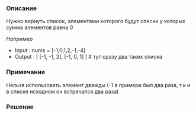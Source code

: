 ### Описание

Нужно вернуть список, элементами которого будут списки у которых сумма элементов равна 0

_Например_

* Input : nums = [-1,0,1,2,-1,-4]
* Output : [ [-1, -1, 2], [-1, 0, 1] ] # тут сразу два таких списка

### Примечание

Нельзя использовать элемент дважды (-1 в примере был два раза, т.к и в списке исходном он встречался два раза)

### Решение





